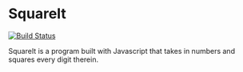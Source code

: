 # SquareIt
[![Build Status](https://travis-ci.org/Felglitzzz/SquareIt.svg?branch=master)](https://travis-ci.org/Felglitzzz/SquareIt)

SquareIt is a program built with Javascript that takes in numbers and squares every digit therein.
